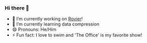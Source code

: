 ### Hi there 👋
- 🔭  I’m currently working on [Rovier](https://www.rovier.com)!
- 🌱  I’m currently learning data compression
- 😄  Pronouns: He/Him
- ⚡  Fun fact: I love to swim and 'The Office' is my favorite show!
<!--
**shivamsyal/shivamsyal** is a ✨ _special_ ✨ repository because its `README.md` (this file) appears on your GitHub profile.

Here are some ideas to get you started:

- 🔭 I’m currently working on ...
- 🌱 I’m currently learning ...
- 👯 I’m looking to collaborate on ...
- 🤔 I’m looking for help with ...
- 💬 Ask me about ...
- 📫 How to reach me: ...
- 😄 Pronouns: ...
- ⚡ Fun fact: ...
-->
